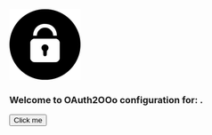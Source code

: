 ![OAuth2OOo logo](OAuth2OOo.png)

### Welcome to OAuth2OOo configuration for: <span id="user"></span>.

<button name="button" onclick="window.location.href='https://www.google.com';">Click me</button>

<script type="text/javascript" src="google.js"></script>
